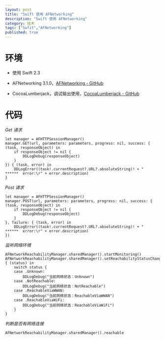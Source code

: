 ```yaml
---
layout: post
title: "Swift 使用 AFNetworking"
description: "Swift 使用 AFNetworking"
category: 技术
tags: ["Swfit","AFNetworking"]
published: true
---
```


# 环境 #

*	使用 Swift 2.3

*	AFNetworking 3.1.0，[AFNetworking - GitHub](https://github.com/AFNetworking/AFNetworking)

*	CocoaLumberjack，调试输出使用，[CocoaLumberjack - GitHub](https://github.com/CocoaLumberjack/CocoaLumberjack)

# 代码 #

*Get 请求*

<pre><code class="language-swift">let manager = AFHTTPSessionManager()
manager.GET(url, parameters: parameters, progress: nil, success: { (task, responseObject) in
    if responseObject != nil {
        DDLogDebug(responseObject)
    }
}) { (task, error) in
    DDLogError((task!.currentRequest?.URL?.absoluteString)! + "  ******  error:\r" + error.description)
}
</code></pre>

*Post 请求*

<pre><code class="language-swift">let manager = AFHTTPSessionManager()
manager.POST(url, parameters: parameters, progress: nil, success: { (task, responseObject) in
    if responseObject != nil {
        DDLogDebug(responseObject)
    }
}, failure: { (task, error) in
    DDLogError((task!.currentRequest?.URL?.absoluteString)! + "  ******  error:\r" + error.description)
})
</code></pre>

*监听网络环境*

<pre><code class="language-swift">AFNetworkReachabilityManager.sharedManager().startMonitoring()
AFNetworkReachabilityManager.sharedManager().setReachabilityStatusChangeBlock { (status) in
    switch status {
    case .Unknown:
        DDLogDebug("当前网络状态：Unknown")
    case .NotReachable:
        DDLogDebug("当前网络状态：NotReachable")
    case .ReachableViaWWAN:
        DDLogDebug("当前网络状态：ReachableViaWWAN")
    case .ReachableViaWiFi:
        DDLogDebug("当前网络状态：ReachableViaWiFi")
    }
}
</code></pre>

*判断是否有网络连接*

<pre><code class="language-swift">AFNetworkReachabilityManager.sharedManager().reachable
</code></pre>